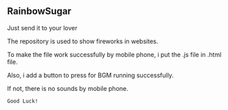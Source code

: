 ## RainbowSugar

Just send it to your lover

The repository is used to show fireworks in websites.

To make the file work successfully by mobile phone, i put the .js file in .html file.

Also, i add a button to press for BGM running successfully. 

If not, there is no sounds by mobile phone.

`Good Luck!`
